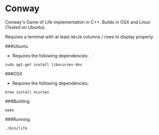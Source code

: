 Conway
======

Conway's Game of Life implementation in C++. Builds in OSX and Linux (Tested on Ubuntu).

Requires a terminal with at least `90x20` columns / rows to display properly.

###Ubuntu

- Requires the following dependencies:

```
sudo apt-get install libncurses-dev
```

###OSX

- Requires the following dependencies:

```
brew install ncurses
```

###Building

```
make
```

###Running

```
./bin/life
```
